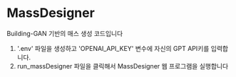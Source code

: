 # MassDesigner

Building-GAN 기반의 매스 생성 코드입니다

1. '.env' 파일을 생성하고 'OPENAI_API_KEY' 변수에 자신의 GPT API키를 입력합니다.
2.  run_massDesigner 파일을 클릭해서 MassDesigner 웹 프로그램을 실행합니다
